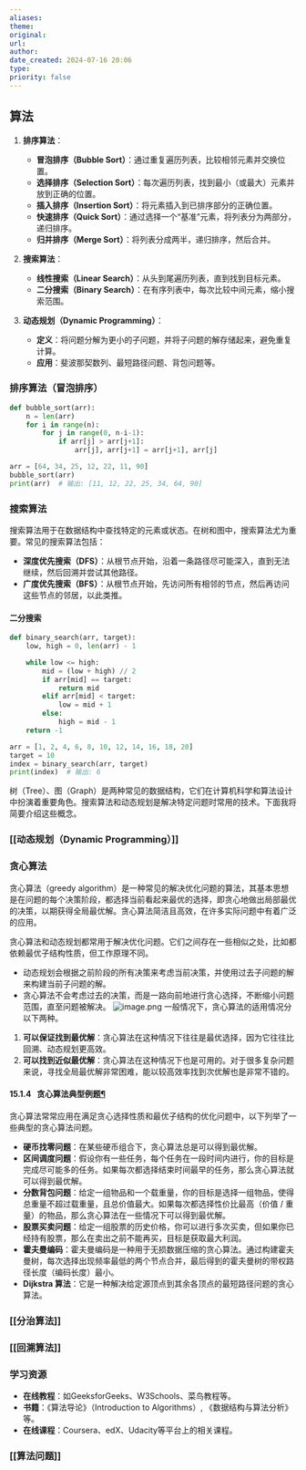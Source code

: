 ```yaml
---
aliases: 
theme: 
original: 
url: 
author: 
date_created: 2024-07-16 20:06
type: 
priority: false
---
```


## 算法

1. **排序算法**：
   - **冒泡排序（Bubble Sort）**：通过重复遍历列表，比较相邻元素并交换位置。
   - **选择排序（Selection Sort）**：每次遍历列表，找到最小（或最大）元素并放到正确的位置。
   - **插入排序（Insertion Sort）**：将元素插入到已排序部分的正确位置。
   - **快速排序（Quick Sort）**：通过选择一个“基准”元素，将列表分为两部分，递归排序。
   - **归并排序（Merge Sort）**：将列表分成两半，递归排序，然后合并。

2. **搜索算法**：
   - **线性搜索（Linear Search）**：从头到尾遍历列表，直到找到目标元素。
   - **二分搜索（Binary Search）**：在有序列表中，每次比较中间元素，缩小搜索范围。

3. **动态规划（Dynamic Programming）**：
   - **定义**：将问题分解为更小的子问题，并将子问题的解存储起来，避免重复计算。
   - **应用**：斐波那契数列、最短路径问题、背包问题等。

### 排序算法（冒泡排序）

```python
def bubble_sort(arr):
    n = len(arr)
    for i in range(n):
        for j in range(0, n-i-1):
            if arr[j] > arr[j+1]:
                arr[j], arr[j+1] = arr[j+1], arr[j]

arr = [64, 34, 25, 12, 22, 11, 90]
bubble_sort(arr)
print(arr)  # 输出: [11, 12, 22, 25, 34, 64, 90]
```

### 搜索算法

搜索算法用于在数据结构中查找特定的元素或状态。在树和图中，搜索算法尤为重要。常见的搜索算法包括：

- **深度优先搜索（DFS）**：从根节点开始，沿着一条路径尽可能深入，直到无法继续，然后回溯并尝试其他路径。
- **广度优先搜索（BFS）**：从根节点开始，先访问所有相邻的节点，然后再访问这些节点的邻居，以此类推。

#### 二分搜索

```python
def binary_search(arr, target):
    low, high = 0, len(arr) - 1

    while low <= high:
        mid = (low + high) // 2
        if arr[mid] == target:
            return mid
        elif arr[mid] < target:
            low = mid + 1
        else:
            high = mid - 1
    return -1

arr = [1, 2, 4, 6, 8, 10, 12, 14, 16, 18, 20]
target = 10
index = binary_search(arr, target)
print(index)  # 输出: 6
```

 树（Tree）、图（Graph）是两种常见的数据结构，它们在计算机科学和算法设计中扮演着重要角色。搜索算法和动态规划是解决特定问题时常用的技术。下面我将简要介绍这些概念。

### [[动态规划（Dynamic Programming）]]


### 贪心算法

贪心算法（greedy algorithm）是一种常见的解决优化问题的算法，其基本思想是在问题的每个决策阶段，都选择当前看起来最优的选择，即贪心地做出局部最优的决策，以期获得全局最优解。贪心算法简洁且高效，在许多实际问题中有着广泛的应用。

贪心算法和动态规划都常用于解决优化问题。它们之间存在一些相似之处，比如都依赖最优子结构性质，但工作原理不同。

- 动态规划会根据之前阶段的所有决策来考虑当前决策，并使用过去子问题的解来构建当前子问题的解。
- 贪心算法不会考虑过去的决策，而是一路向前地进行贪心选择，不断缩小问题范围，直至问题被解决。
![image.png](https://cdn.jsdelivr.net/gh/duanbiao2000/BlogGallery@main/picture/20240722131133.png)
一般情况下，贪心算法的适用情况分以下两种。

1. **可以保证找到最优解**：贪心算法在这种情况下往往是最优选择，因为它往往比回溯、动态规划更高效。
2. **可以找到近似最优解**：贪心算法在这种情况下也是可用的。对于很多复杂问题来说，寻找全局最优解非常困难，能以较高效率找到次优解也是非常不错的。
#### 15.1.4   贪心算法典型例题[¶](https://www.hello-algo.com/chapter_greedy/greedy_algorithm/#1514 "Permanent link")

贪心算法常常应用在满足贪心选择性质和最优子结构的优化问题中，以下列举了一些典型的贪心算法问题。

- **硬币找零问题**：在某些硬币组合下，贪心算法总是可以得到最优解。
- **区间调度问题**：假设你有一些任务，每个任务在一段时间内进行，你的目标是完成尽可能多的任务。如果每次都选择结束时间最早的任务，那么贪心算法就可以得到最优解。
- **分数背包问题**：给定一组物品和一个载重量，你的目标是选择一组物品，使得总重量不超过载重量，且总价值最大。如果每次都选择性价比最高（价值 / 重量）的物品，那么贪心算法在一些情况下可以得到最优解。
- **股票买卖问题**：给定一组股票的历史价格，你可以进行多次买卖，但如果你已经持有股票，那么在卖出之前不能再买，目标是获取最大利润。
- **霍夫曼编码**：霍夫曼编码是一种用于无损数据压缩的贪心算法。通过构建霍夫曼树，每次选择出现频率最低的两个节点合并，最后得到的霍夫曼树的带权路径长度（编码长度）最小。
- **Dijkstra 算法**：它是一种解决给定源顶点到其余各顶点的最短路径问题的贪心算法。
### [[分治算法]]

### [[回溯算法]]

### 学习资源

- **在线教程**：如GeeksforGeeks、W3Schools、菜鸟教程等。
- **书籍**：《算法导论》（Introduction to Algorithms）, 《数据结构与算法分析》等。
- **在线课程**：Coursera、edX、Udacity等平台上的相关课程。
### [[算法问题]]
